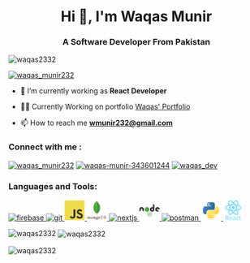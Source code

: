 <h1 align="center">Hi 👋, I'm Waqas Munir</h1>
<h3 align="center">A Software Developer From Pakistan</h3>

<p align="left"> <img src="https://komarev.com/ghpvc/?username=waqas2332&label=Profile%20views&color=0e75b6&style=flat" alt="waqas2332" /> </p>


<p align="left"> <a href="https://twitter.com/waqas_munir232" target="blank"><img src="https://img.shields.io/twitter/follow/waqas_munir232?logo=twitter&style=for-the-badge" alt="waqas_munir232" /></a> </p>

- 🌱 I’m currently working as **React Developer**

- 👨‍💻 Currently Working on portfolio [Waqas' Portfolio](https://my-portfolio-henna-eta.vercel.app/)

- 📫 How to reach me **wmunir232@gmail.com**

<h3 align="left">Connect with me :  </h3>
<p align="left">
<a href="https://twitter.com/waqas_munir232" target="blank"><img align="center" src="https://raw.githubusercontent.com/rahuldkjain/github-profile-readme-generator/master/src/images/icons/Social/twitter.svg" alt="waqas_munir232" height="30" width="40" /></a>
<a href="https://linkedin.com/in/waqas-munir-343601244" target="blank"><img align="center" src="https://raw.githubusercontent.com/rahuldkjain/github-profile-readme-generator/master/src/images/icons/Social/linked-in-alt.svg" alt="waqas-munir-343601244" height="30" width="40" /></a>
<a href="https://www.leetcode.com/waqas_dev" target="blank"><img align="center" src="https://raw.githubusercontent.com/rahuldkjain/github-profile-readme-generator/master/src/images/icons/Social/leet-code.svg" alt="waqas_dev" height="30" width="40" /></a>
</p>

<h3 align="left">Languages and Tools:</h3>
<p align="left"> <a href="https://firebase.google.com/" target="_blank" rel="noreferrer"> <img src="https://www.vectorlogo.zone/logos/firebase/firebase-icon.svg" alt="firebase" width="40" height="40"/> </a>  <a href="https://git-scm.com/" target="_blank" rel="noreferrer"> <img src="https://www.vectorlogo.zone/logos/git-scm/git-scm-icon.svg" alt="git" width="40" height="40"/> </a>  <a href="https://developer.mozilla.org/en-US/docs/Web/JavaScript" target="_blank" rel="noreferrer"> <img src="https://raw.githubusercontent.com/devicons/devicon/master/icons/javascript/javascript-original.svg" alt="javascript" width="40" height="40"/> </a> <a href="https://www.mongodb.com/" target="_blank" rel="noreferrer"> <img src="https://raw.githubusercontent.com/devicons/devicon/master/icons/mongodb/mongodb-original-wordmark.svg" alt="mongodb" width="40" height="40"/> </a>  <a href="https://nextjs.org/" target="_blank" rel="noreferrer"> <img src="https://cdn.worldvectorlogo.com/logos/nextjs-2.svg" alt="nextjs" width="40" height="40"/> </a> <a href="https://nodejs.org" target="_blank" rel="noreferrer"> <img src="https://raw.githubusercontent.com/devicons/devicon/master/icons/nodejs/nodejs-original-wordmark.svg" alt="nodejs" width="40" height="40"/> </a> <a href="https://postman.com" target="_blank" rel="noreferrer"> <img src="https://www.vectorlogo.zone/logos/getpostman/getpostman-icon.svg" alt="postman" width="40" height="40"/> </a> <a href="https://www.python.org" target="_blank" rel="noreferrer"> <img src="https://raw.githubusercontent.com/devicons/devicon/master/icons/python/python-original.svg" alt="python" width="40" height="40"/> </a> <a href="https://reactjs.org/" target="_blank" rel="noreferrer"> <img src="https://raw.githubusercontent.com/devicons/devicon/master/icons/react/react-original-wordmark.svg" alt="react" width="40" height="40"/> </a> </p>

<p><img align="left" src="https://github-readme-stats.vercel.app/api/top-langs?username=waqas2332&show_icons=true&locale=en&layout=compact" alt="waqas2332" /></p>

<p>&nbsp;<img align="center" src="https://github-readme-stats.vercel.app/api?username=waqas2332&show_icons=true&locale=en" alt="waqas2332" /></p>

<p><img align="center" src="https://github-readme-streak-stats.herokuapp.com/?user=waqas2332&" alt="waqas2332" /></p>
